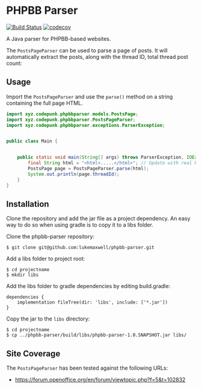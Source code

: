 # PHPBB Parser
[![Build Status](https://travis-ci.org/lukemaxwell/phpbb-parser.png?branch=master)](https://travis-ci.org/lukemaxwell/phpbbb-parser)
[![codecov](https://codecov.io/gh/lukemaxwell/phpbb-parser/branch/master/graph/badge.svg)](https://codecov.io/gh/lukemaxwell/phpbb-parser)

A Java parser for PHPBB-based websites.

The `PostsPageParser` can be used to parse a page of posts. It will automatically extract the posts, along with the thread ID, total thread post count:

## Usage
Import the `PostsPageParser`  and use the `parse()` method on a string containing 
the full page HTML.
 
```java
import xyz.codepunk.phpbbparser.models.PostsPage;
import xyz.codepunk.phpbbparser.PostsPageParser;
import xyz.codepunk.phpbbparser.exceptions.ParserException;


public class Main {


    public static void main(String[] args) throws ParserException, IOException, InterruptedException {
        final String html = "<html>.....</html>"; // Update with real HTML
        PostsPage page = PostsPageParser.parse(html);
        System.out.println(page.threadId);
    }
}
```

## Installation
Clone the repository and add the jar file as a project dependency. An easy way to do so when using gradle is to
copy it to a libs folder.


Clone the phpbb-parser repository:
```
$ git clone git@github.com:lukemaxwell/phpbb-parser.git
```

Add a libs folder to project root:
```
$ cd projectname
$ mkdir libs
```

Add the libs folder to gradle dependencies by editing build.gradle:
```
dependencies {
    implementation fileTree(dir: 'libs', include: ['*.jar'])
}
```


Copy the jar to the `libs` directory:
```
$ cd projectname
$ cp ../phpbb-parser/build/libs/phpbb-parser-1.0.SNAPSHOT.jar libs/
```
     
## Site Coverage

The `PostsPageParser` has been tested against the following URLs:

 * https://forum.openoffice.org/en/forum/viewtopic.php?f=5&t=102832

